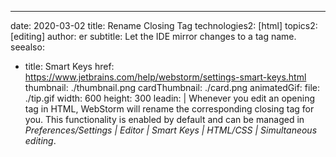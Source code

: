 ---
date: 2020-03-02
title: Rename Closing Tag
technologies2: [html]
topics2: [editing]
author: er
subtitle: Let the IDE mirror changes to a tag name.
seealso:
- title: Smart Keys
  href: https://www.jetbrains.com/help/webstorm/settings-smart-keys.html
thumbnail: ./thumbnail.png
cardThumbnail: ./card.png
animatedGif:
  file: ./tip.gif
  width: 600
  height: 300
leadin: |
  Whenever you edit an opening tag in HTML, WebStorm will rename the corresponding 
  closing tag for you. This functionality is enabled by default and can be managed 
  in *Preferences/Settings | Editor | Smart Keys | HTML/CSS | Simultaneous <tag></tag> editing*. 
